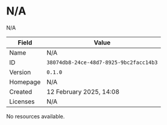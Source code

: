 # N/A

N/A

| Field    | Value                                   |
|----------|-----------------------------------------|
| Name     | N/A     |
| ID       | `38074db8-24ce-48d7-8925-9bc2facc14b3`       |
| Version  | `0.1.0`  |
| Homepage | N/A |
| Created  | 12 February 2025, 14:08  |
| Licenses | N/A  |

No resources available.
